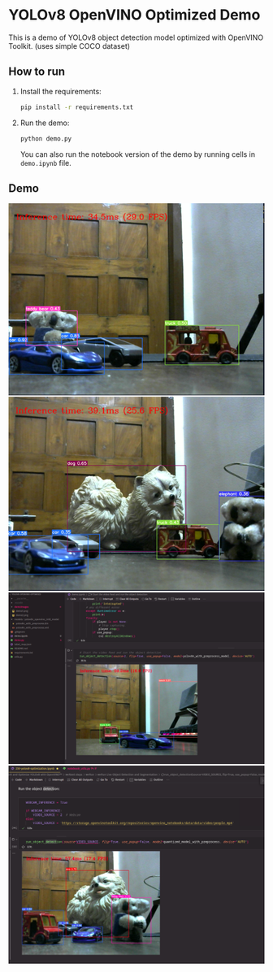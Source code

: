 # YOLOv8 OpenVINO Optimized Demo
This is a demo of YOLOv8 object detection model optimized with OpenVINO Toolkit. (uses simple COCO dataset)

## How to run
1. Install the requirements:
    ```bash
    pip install -r requirements.txt
    ```
2. Run the demo:
    ```bash
    python demo.py
    ```
    You can also run the notebook version of the demo by running cells in `demo.ipynb` file.

## Demo
![demo2](demoImages/demo2.png)
![demo1](demoImages/demo1.png)
![demo1](demoImages/demo3.png)
![demo1](demoImages/demo4.png)
